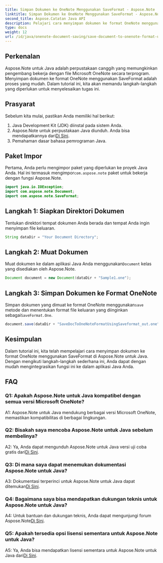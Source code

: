 ```yaml
---
title: Simpan Dokumen ke OneNote Menggunakan SaveFormat - Aspose.Note
linktitle: Simpan Dokumen ke OneNote Menggunakan SaveFormat - Aspose.Note
second_title: Aspose.Catatan Java API
description: Pelajari cara menyimpan dokumen ke format OneNote menggunakan Aspose.Note untuk Java. Ikuti tutorial langkah demi langkah ini untuk integrasi yang lancar ke dalam aplikasi Java Anda.
type: docs
weight: 12
url: /id/java/onenote-document-saving/save-document-to-onenote-format-using-saveformat/
---
```

## Perkenalan

Aspose.Note untuk Java adalah perpustakaan canggih yang memungkinkan pengembang bekerja dengan file Microsoft OneNote secara terprogram. Menyimpan dokumen ke format OneNote menggunakan SaveFormat adalah proses yang mudah. Dalam tutorial ini, kita akan memandu langkah-langkah yang diperlukan untuk menyelesaikan tugas ini.

## Prasyarat

Sebelum kita mulai, pastikan Anda memiliki hal berikut:

1. Java Development Kit (JDK) diinstal pada sistem Anda.
2.  Aspose.Note untuk perpustakaan Java diunduh. Anda bisa mendapatkannya dari[Di Sini](https://releases.aspose.com/note/java/).
3. Pemahaman dasar bahasa pemrograman Java.

## Paket Impor

 Pertama, Anda perlu mengimpor paket yang diperlukan ke proyek Java Anda. Hal ini termasuk mengimpor`com.aspose.note` paket untuk bekerja dengan fungsi Aspose.Note.

```java
import java.io.IOException;
import com.aspose.note.Document;
import com.aspose.note.SaveFormat;
```

## Langkah 1: Siapkan Direktori Dokumen

Tentukan direktori tempat dokumen Anda berada dan tempat Anda ingin menyimpan file keluaran.

```java
String dataDir = "Your Document Directory";
```

## Langkah 2: Muat Dokumen

 Muat dokumen ke dalam aplikasi Java Anda menggunakan`Document` kelas yang disediakan oleh Aspose.Note.

```java
Document document = new Document(dataDir + "Sample1.one");
```

## Langkah 3: Simpan Dokumen ke Format OneNote

Simpan dokumen yang dimuat ke format OneNote menggunakan`save` metode dan menentukan format file keluaran yang diinginkan sebagai`SaveFormat.One`.

```java
document.save(dataDir + "SaveDocToOneNoteFormatUsingSaveformat_out.one", SaveFormat.One);
```

## Kesimpulan

Dalam tutorial ini, kita telah mempelajari cara menyimpan dokumen ke format OneNote menggunakan SaveFormat di Aspose.Note untuk Java. Dengan mengikuti langkah-langkah sederhana ini, Anda dapat dengan mudah mengintegrasikan fungsi ini ke dalam aplikasi Java Anda.

## FAQ

### Q1: Apakah Aspose.Note untuk Java kompatibel dengan semua versi Microsoft OneNote?

A1: Aspose.Note untuk Java mendukung berbagai versi Microsoft OneNote, memastikan kompatibilitas di berbagai lingkungan.

### Q2: Bisakah saya mencoba Aspose.Note untuk Java sebelum membelinya?

 A2: Ya, Anda dapat mengunduh Aspose.Note untuk Java versi uji coba gratis dari[Di Sini](https://releases.aspose.com/).

### Q3: Di mana saya dapat menemukan dokumentasi Aspose.Note untuk Java?

 A3: Dokumentasi terperinci untuk Aspose.Note untuk Java dapat ditemukan[Di Sini](https://reference.aspose.com/note/java/).

### Q4: Bagaimana saya bisa mendapatkan dukungan teknis untuk Aspose.Note untuk Java?

 A4: Untuk bantuan dan dukungan teknis, Anda dapat mengunjungi forum Aspose.Note[Di Sini](https://forum.aspose.com/c/note/28).

### Q5: Apakah tersedia opsi lisensi sementara untuk Aspose.Note untuk Java?

 A5: Ya, Anda bisa mendapatkan lisensi sementara untuk Aspose.Note untuk Java dari[Di Sini](https://purchase.aspose.com/temporary-license/).